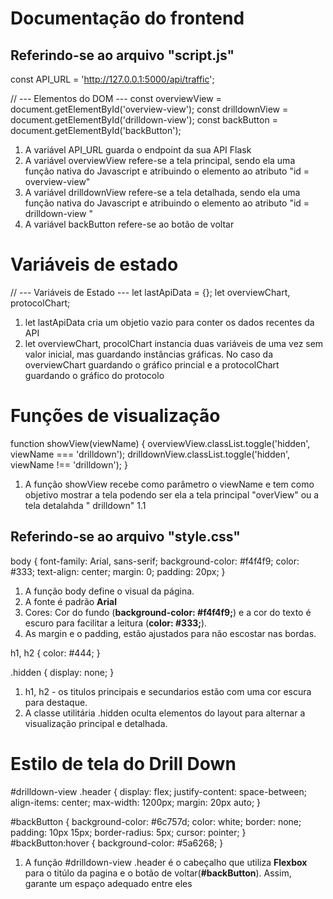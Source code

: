 # Documentação do frontend

## Referindo-se ao arquivo "script.js"

const API_URL = 'http://127.0.0.1:5000/api/traffic';

// --- Elementos do DOM ---
const overviewView = document.getElementById('overview-view');
const drilldownView = document.getElementById('drilldown-view');
const backButton = document.getElementById('backButton');

1. A variável API_URL guarda o endpoint da sua API Flask
2. A variável overviewView refere-se a tela principal, sendo ela uma função nativa do Javascript e atribuindo o elemento ao atributo "id = overview-view"
3. A variável  drilldownView refere-se a tela detalhada, sendo ela uma função nativa do Javascript e atribuindo o elemento ao atributo "id = drilldown-view "
4. A variável backButton refere-se ao botão de voltar

# Variáveis de estado 

// --- Variáveis de Estado ---
let lastApiData = {};
let overviewChart, protocolChart;

1. let lastApiData cria um objetio vazio para conter os dados recentes da API 
2. let overviewChart, procolChart instancia duas variáveis de uma vez sem valor inicial, mas guardando instâncias gráficas. No caso da overviewChart guardando o gráfico princial e a protocolChart guardando o gráfico do protocolo
   
# Funções de visualização 

function showView(viewName) {
    overviewView.classList.toggle('hidden', viewName === 'drilldown');
    drilldownView.classList.toggle('hidden', viewName !== 'drilldown');
}

1. A função showView recebe como parâmetro o viewName e tem como objetivo mostrar a tela podendo ser ela a tela principal "overView" ou a tela detalahda " drilldown"
   1.1 

## Referindo-se ao arquivo "style.css"

body {
    font-family: Arial, sans-serif;
    background-color: #f4f4f9;
    color: #333;
    text-align: center;
    margin: 0;
    padding: 20px;
}

1. A função body define o visual da página.
2. A fonte é padrão **Arial**
3. Cores: Cor do fundo (**background-color: #f4f4f9;**) e a cor do texto é escuro para facilitar a leitura (**color: #333;**).
4. As margin e o padding, estão ajustados para não escostar nas bordas.

h1, h2 { color: #444; }

.hidden { display: none; }

1. h1, h2 - os titulos principais e secundarios estão com uma cor escura para destaque.
2. A classe utilitária .hidden oculta elementos do layout para alternar a visualização principal e detalhada.

# Estilo de tela do Drill Down

#drilldown-view .header {
    display: flex;
    justify-content: space-between;
    align-items: center;
    max-width: 1200px;
    margin: 20px auto;
}

#backButton {
    background-color: #6c757d;
    color: white;
    border: none;
    padding: 10px 15px;
    border-radius: 5px;
    cursor: pointer;
}
#backButton:hover { background-color: #5a6268; }

1. A função #drilldown-view .header é o cabeçalho que utiliza **Flexbox** para o titúlo da pagina e o botão de voltar(**#backButton**). Assim, garante um espaço adequado entre eles
